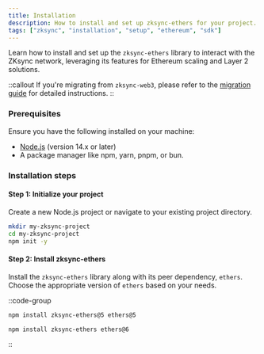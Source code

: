 ```yaml
---
title: Installation
description: How to install and set up zksync-ethers for your project.
tags: ["zksync", "installation", "setup", "ethereum", "sdk"]
---
```


Learn how to install and set up the `zksync-ethers` library to interact with the ZKsync network, leveraging its
features for Ethereum scaling and Layer 2 solutions.

::callout
If you're migrating from `zksync-web3`, please refer to the [migration guide](/sdk/js/ethers/v6/migration) for detailed instructions.
::

### Prerequisites

Ensure you have the following installed on your machine:

- [Node.js](https://nodejs.org/) (version 14.x or later)
- A package manager like npm, yarn, pnpm, or bun.

### Installation steps

#### Step 1: Initialize your project

Create a new Node.js project or navigate to your existing project directory.

```bash
mkdir my-zksync-project
cd my-zksync-project
npm init -y
```

#### Step 2: Install zksync-ethers

Install the `zksync-ethers` library along with its peer dependency, `ethers`. Choose the appropriate
version of `ethers` based on your needs.

::code-group

```sh [ethers-v5]
npm install zksync-ethers@5 ethers@5
```

```sh [ethers-v6]
npm install zksync-ethers ethers@6
```

::
